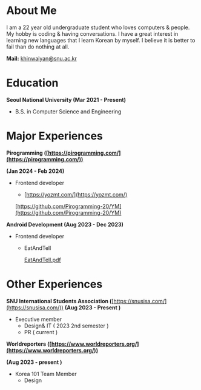 
# About Me
  I am a 22 year old undergraduate student who loves computers & people. My hobby is coding & having conversations. I have a great interest in learning new languages that I learn Korean by myself. I believe it is better to fail than do nothing at all.

**Mail:** khinwaiyan@snu.ac.kr

# Education

**Seoul National University (Mar 2021 - Present)**

- B.S. in Computer Science and Engineering

# Major Experiences

**Pirogramming ([https://pirogramming.com/](https://pirogramming.com/))**

**(Jan 2024 - Feb 2024)**

- Frontend developer
    - [https://yozmt.com/](https://yozmt.com/)
    
    [https://github.com/Pirogramming-20/YM](https://github.com/Pirogramming-20/YM)
    

**Android Development (Aug 2023 - Dec 2023)**

- Frontend developer
    - EatAndTell
        
        [EatAndTell.pdf](Khin%20Wai%20Yan%205a61047901f64994b6ac208b9457b370/EatAndTell.pdf)
        

# Other Experiences

**SNU International Students Association (**[https://snusisa.com/](https://snusisa.com/)) **(Aug 2023 - Present )**

- Executive member
    - Design& IT ( 2023 2nd semester )
    - PR ( current )

**Worldreporters ([https://www.worldreporters.org/](https://www.worldreporters.org/))** 

**(Aug 2023 -  present )**

- Korea 101 Team Member
    - Design
